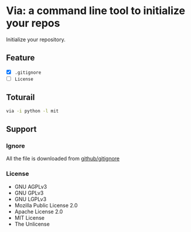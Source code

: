 # Via: a command line tool to initialize your repos

Initialize your repository.

## Feature

- [x] `.gitignore`
- [ ] `License`

## Toturail

```sh
via -i python -l mit
```

## Support

### Ignore

All the file is downloaded from [github/gitignore](https://github.com/github/gitignore)

### License

* GNU AGPLv3
* GNU GPLv3
* GNU LGPLv3
* Mozilla Public License 2.0
* Apache License 2.0
* MIT License
* The Unlicense
